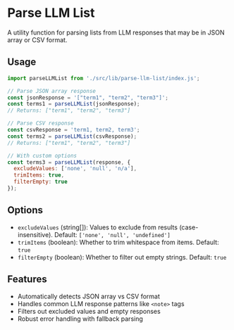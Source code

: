 # Parse LLM List

A utility function for parsing lists from LLM responses that may be in JSON array or CSV format.

## Usage

```javascript
import parseLLMList from './src/lib/parse-llm-list/index.js';

// Parse JSON array response
const jsonResponse = '["term1", "term2", "term3"]';
const terms1 = parseLLMList(jsonResponse);
// Returns: ["term1", "term2", "term3"]

// Parse CSV response
const csvResponse = 'term1, term2, term3';
const terms2 = parseLLMList(csvResponse);
// Returns: ["term1", "term2", "term3"]

// With custom options
const terms3 = parseLLMList(response, {
  excludeValues: ['none', 'null', 'n/a'],
  trimItems: true,
  filterEmpty: true
});
```

## Options

- `excludeValues` (string[]): Values to exclude from results (case-insensitive). Default: `['none', 'null', 'undefined']`
- `trimItems` (boolean): Whether to trim whitespace from items. Default: `true`
- `filterEmpty` (boolean): Whether to filter out empty strings. Default: `true`

## Features

- Automatically detects JSON array vs CSV format
- Handles common LLM response patterns like `<note>` tags
- Filters out excluded values and empty responses
- Robust error handling with fallback parsing 